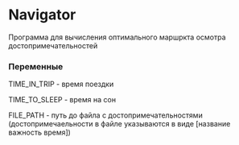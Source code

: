 # Navigator
Программа для вычисления оптимального маршркта осмотра достопримечательностей

### Переменные
TIME_IN_TRIP - время поездки

TIME_TO_SLEEP - время на сон

FILE_PATH - путь до файла с достопримечательностями (достопримечаельности в файле указываются в виде [название важность время])
